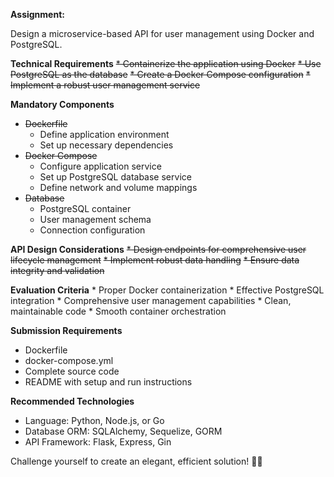 

**__Assignment:__**

Design a microservice-based API for user management using Docker and PostgreSQL.

**Technical Requirements**
~~* Containerize the application using Docker~~
~~* Use PostgreSQL as the database~~
~~* Create a Docker Compose configuration~~
~~* Implement a robust user management service~~
    
**Mandatory Components**
* ~~Dockerfile~~
    * Define application environment
    * Set up necessary dependencies
* ~~Docker Compose~~
    * Configure application service
    * Set up PostgreSQL database service
    * Define network and volume mappings
* ~~Database~~
    * PostgreSQL container
    * User management schema
    * Connection configuration

**API Design Considerations**
    ~~* Design endpoints for comprehensive user lifecycle management~~
    ~~* Implement robust data handling~~
    ~~* Ensure data integrity and validation~~

**Evaluation Criteria**
    * Proper Docker containerization
    * Effective PostgreSQL integration
    * Comprehensive user management capabilities
    * Clean, maintainable code
    * Smooth container orchestration

**Submission Requirements**
* Dockerfile
* docker-compose.yml
* Complete source code
* README with setup and run instructions

**Recommended Technologies** 
* Language: Python, Node.js, or Go
* Database ORM: SQLAlchemy, Sequelize, GORM
* API Framework: Flask, Express, Gin

Challenge yourself to create an elegant, efficient solution! 🚀🐳

